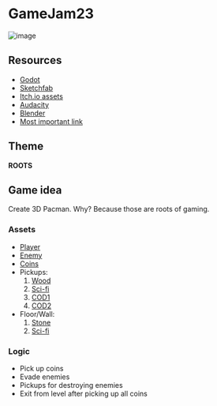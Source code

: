 # GameJam23
![image](https://user-images.githubusercontent.com/22923478/216443184-1bf73073-2bbd-49d8-bd3d-2a7187026326.png)

## Resources

- [Godot](https://godotengine.org/)
- [Sketchfab](https://sketchfab.com/)
- [Itch.io assets](https://itch.io/game-assets/free)
- [Audacity](https://www.audacityteam.org/)
- [Blender](https://www.elipso.hr/mali-kucanski/blenderi/)
- [Most important link](https://www.youtube.com/watch?v=oVWEb-At8yc&list=PLA_zjX3swAf5wjtMwyNG53rXmw7wcGIJS)

## Theme

**ROOTS**

## Game idea

Create 3D Pacman. Why? Because those are roots of gaming. 

### Assets

- [Player](https://bloody-mojo.itch.io/3d-pac-man)
- [Enemy](https://hakora.itch.io/pac-man-3d-full)
- [Coins](https://sketchfab.com/3d-models/bitcoin-gold-coin-aa32084f0d4043eda8b044668e53a062)
- Pickups:
    1. [Wood](https://sketchfab.com/3d-models/mystery-box-0c4baee1767749a08125a003e8b635f8)
    2. [Sci-fi](https://sketchfab.com/3d-models/sci-fi-mystery-box-8f9f7028a9fb411fb9d0220d9f20b1f4)    
    3. [COD1](https://sketchfab.com/3d-models/animation-black-ops-3-custom-mystery-box-d2acaabb2e03421297bc00c9cdecaec8)
    4. [COD2](https://sketchfab.com/3d-models/mystery-box-call-of-duty-bfc78b2ceae145a08a3e23a12198d649)
- Floor/Wall:
    1. [Stone](https://sketchfab.com/3d-models/tiles-ad04de1bd11041c2a9083a8ff5fb1b5d)
    2. [Sci-fi](https://sketchfab.com/3d-models/sci-fi-modular-floor-tiles-d2846d9424b646208161301b1ba2d20e)

### Logic

- Pick up coins
- Evade enemies
- Pickups for destroying enemies
- Exit from level after picking up all coins

